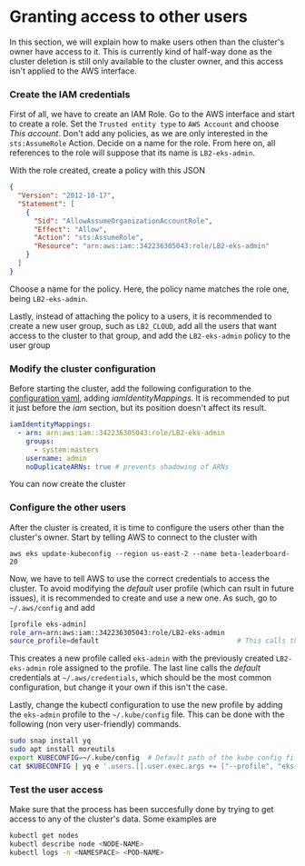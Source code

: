 # Granting access to other users

In this section, we will explain how to make users othen than the cluster's owner have access to it. This is currently kind of half-way done as the cluster deletion is still only available to the cluster owner, and this access isn't applied to the AWS interface.

### Create the IAM credentials

First of all, we have to create an IAM Role. Go to the AWS interface and start to create a role. Set the `Trusted entity type` to `AWS Account` and choose *This account*. Don't add any policies, as we are only interested in the `sts:AssumeRole` Action. Decide on a name for the role. From here on, all references to the role will suppose that its name is `LB2-eks-admin`.

With the role created, create a policy with this JSON
```json
{
  "Version": "2012-10-17",
  "Statement": [
    {
      "Sid": "AllowAssumeOrganizationAccountRole",
      "Effect": "Allow",
      "Action": "sts:AssumeRole",
      "Resource": "arn:aws:iam::342236305043:role/LB2-eks-admin"
    }
  ]
}
```
Choose a name for the policy. Here, the policy name matches the role one, being `LB2-eks-admin`.

Lastly, instead of attaching the policy to a users, it is recommended to create a new user group, such as `LB2_CLOUD`, add all the users that want access to the cluster to that group, and add the `LB2-eks-admin` policy to the user group

### Modify the cluster configuration

Before starting the cluster, add the following configuration to the [configuration yaml](../config/leaderboard-cluster.yaml), adding *iamIdentityMappings*. It is recommended to put it just before the *iam* section, but its position doesn't affect its result.

```yaml
iamIdentityMappings:
  - arn: arn:aws:iam::342236305043:role/LB2-eks-admin
    groups:
      - system:masters
    username: admin
    noDuplicateARNs: true # prevents shadowing of ARNs
```

You can now create the cluster

### Configure the other users

After the cluster is created, it is time to configure the users other than the cluster's owner. Start by telling AWS to connect to the cluster with
```
aws eks update-kubeconfig --region us-east-2 --name beta-leaderboard-20
```

Now, we have to tell AWS to use the correct credentials to access the cluster. To avoid modifying the *default* user profile (which can rsult in future issues), it is recommended to create and use a new one. As such, go to `~/.aws/config` and add
```bash
[profile eks-admin]
role_arn=arn:aws:iam::342236305043:role/LB2-eks-admin
source_profile=default                                  # This calls the 'default' .aws/credentials 
```

This creates a new profile called `eks-admin` with the previously created `LB2-eks-admin` role assigned to the profile. The last line calls the *default* credentials at `~/.aws/credentials`, which should be the most common configuration, but change it your own if this isn't the case.

Lastly, change the kubectl configuration to use the new profile by adding the `eks-admin` profile to the `~/.kube/config` file. This can be done with the following (non very user-friendly) commands.
```bash
sudo snap install yq
sudo apt install moreutils
export KUBECONFIG=~/.kube/config  # Default path of the kube config file
cat $KUBECONFIG | yq e '.users.[].user.exec.args += ["--profile", "eks-admin"]' - -- | sed 's/beta-leaderboard-20./beta-leaderboard-20-admin./g' | sponge $KUBECONFIG
```

### Test the user access

Make sure that the process has been succesfully done by trying to get access to any of the cluster's data. Some examples are

```bash
kubectl get nodes
kubectl describe node <NODE-NAME>
kubectl logs -n <NAMESPACE> <POD-NAME>
```